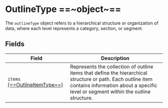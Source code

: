 # OutlineType ==~object~==

The `outlineType` object refers to a hierarchical structure or organization of data, where each level represents a category, section, or segment. 

## Fields

| Field                                               	| Description                                                                                                                 |
|------------------------------------------------------	|----------------------------------------------------------------------------------------------------------------------------	|
| `items` [{==OutlineItemType==}](OutlineItemType.md) 	| Represents the collection of outline items that define the hierarchical structure or path. Each outline item contains information about a specific level or segment within the outline structure. 	|

